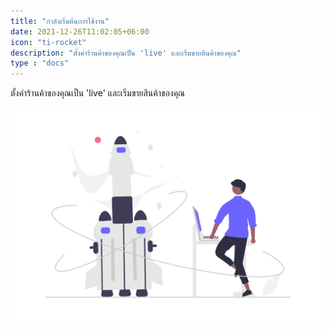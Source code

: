 ```yaml
---
title: "กำลังเริ่มต้นการใช้งาน"
date: 2021-12-26T11:02:05+06:00
icon: "ti-rocket"
description: "ตั้งค่าร้านค้าของคุณเป็น 'live' และเริ่มขายสินค้าของคุณ"
type : "docs"
---
```


ตั้งค่าร้านค้าของคุณเป็น 'live' และเริ่มขายสินค้าของคุณ

![image example](going-live.png "image")
